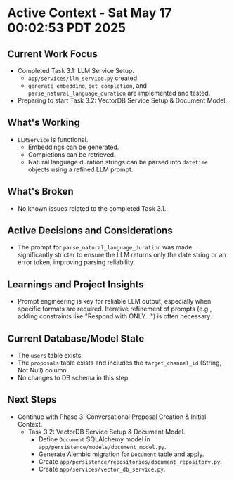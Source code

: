 # Active Context - Sat May 17 00:02:53 PDT 2025

## Current Work Focus
- Completed Task 3.1: LLM Service Setup.
    - `app/services/llm_service.py` created.
    - `generate_embedding`, `get_completion`, and `parse_natural_language_duration` are implemented and tested.
- Preparing to start Task 3.2: VectorDB Service Setup & Document Model.

## What's Working
- `LLMService` is functional.
    - Embeddings can be generated.
    - Completions can be retrieved.
    - Natural language duration strings can be parsed into `datetime` objects using a refined LLM prompt.

## What's Broken
- No known issues related to the completed Task 3.1.

## Active Decisions and Considerations
- The prompt for `parse_natural_language_duration` was made significantly stricter to ensure the LLM returns only the date string or an error token, improving parsing reliability.

## Learnings and Project Insights
- Prompt engineering is key for reliable LLM output, especially when specific formats are required. Iterative refinement of prompts (e.g., adding constraints like "Respond with ONLY...") is often necessary.

## Current Database/Model State
- The `users` table exists.
- The `proposals` table exists and includes the `target_channel_id` (String, Not Null) column.
- No changes to DB schema in this step.

## Next Steps
- Continue with Phase 3: Conversational Proposal Creation & Initial Context.
    - Task 3.2: VectorDB Service Setup & Document Model.
        - Define `Document` SQLAlchemy model in `app/persistence/models/document_model.py`.
        - Generate Alembic migration for `Document` table and apply.
        - Create `app/persistence/repositories/document_repository.py`.
        - Create `app/services/vector_db_service.py`.
